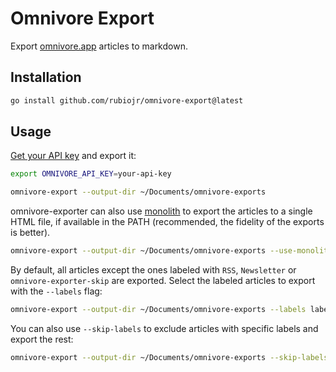 # Omnivore Export

Export [omnivore.app](https://omnivore.app) articles to markdown.

## Installation

```bash
go install github.com/rubiojr/omnivore-export@latest
```

## Usage

[Get your API key](https://docs.omnivore.app/integrations/api.html#getting-an-api-token) and export it:
```bash
export OMNIVORE_API_KEY=your-api-key
```

```bash
omnivore-export --output-dir ~/Documents/omnivore-exports
```

omnivore-exporter can also use [monolith](https://github.com/Y2Z/monolith) to export the articles to a single HTML file, if available in the PATH (recommended, the fidelity of the exports is better). 

```bash
omnivore-export --output-dir ~/Documents/omnivore-exports --use-monolith
```

By default, all articles except the ones labeled with `RSS`, `Newsletter` or `omnivore-exporter-skip` are exported. Select the labeled articles to export with the `--labels` flag:

```bash
omnivore-export --output-dir ~/Documents/omnivore-exports --labels label-to-export --labels another-label
```

You can also use `--skip-labels` to exclude articles with specific labels and export the rest:

```bash
omnivore-export --output-dir ~/Documents/omnivore-exports --skip-labels label-to-skip
```
